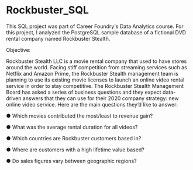 # Rockbuster_SQL

This SQL project was part of Career Foundry's Data Analytics course. For this project,  I analyzed the PostgreSQL sample database of a fictional DVD rental company named Rockbuster Stealth. 

Objective:

Rockbuster Stealth LLC is a movie rental company that used to have stores around the world. Facing stiff competition from streaming services such as Netflix and Amazon Prime, the Rockbuster Stealth management team is planning to use its existing movie licenses to
launch an online video rental service in order to stay competitive. The Rockbuster Stealth Management Board has asked a series of business questions and they expect data-driven answers that they can use for their 2020 company strategy: new online video service. Here are the main questions they’d like to answer:

● Which movies contributed the most/least to revenue gain?

● What was the average rental duration for all videos?

● Which countries are Rockbuster customers based in?

● Where are customers with a high lifetime value based?

● Do sales figures vary between geographic regions?
